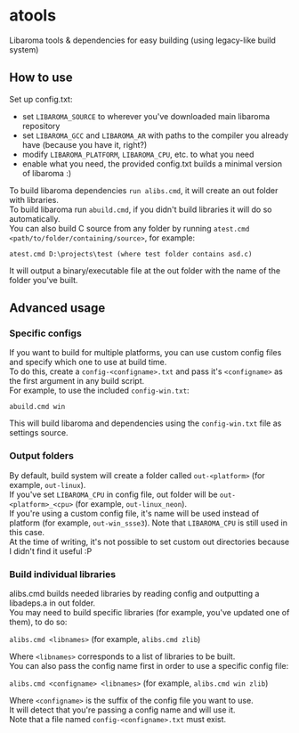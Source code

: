 # atools
Libaroma tools & dependencies for easy building (using legacy-like build system)
## How to use
Set up config.txt:  
- set `LIBAROMA_SOURCE` to wherever you've downloaded main libaroma repository
- set `LIBAROMA_GCC` and `LIBAROMA_AR` with paths to the compiler you already have (because you have it, right?)
- modify `LIBAROMA_PLATFORM`, `LIBAROMA_CPU`, etc. to what you need
- enable what you need, the provided config.txt builds a minimal version of libaroma :)  

To build libaroma dependencies `run alibs.cmd`, it will create an out folder with libraries.  
To build libaroma run `abuild.cmd`, if you didn't build libraries it will do so automatically.  
You can also build C source from any folder by running `atest.cmd <path/to/folder/containing/source>`, for example:  

`atest.cmd D:\projects\test (where test folder contains asd.c)`  

It will output a binary/executable file at the out folder with the name of the folder you've built.  

## Advanced usage
### Specific configs
If you want to build for multiple platforms, you can use custom config files and specify which one to use at build time.  
To do this, create a `config-<configname>.txt` and pass it's `<configname>` as the first argument in any build script.  
For example, to use the included `config-win.txt`:

`abuild.cmd win`  

This will build libaroma and dependencies using the `config-win.txt` file as settings source.

### Output folders
By default, build system will create a folder called `out-<platform>` (for example, `out-linux`).  
If you've set `LIBAROMA_CPU` in config file, out folder will be `out-<platform>_<cpu>` (for example, `out-linux_neon`).  
If you're using a custom config file, it's name will be used instead of platform (for example, `out-win_ssse3`). Note that `LIBAROMA_CPU` is still used in this case.  
At the time of writing, it's not possible to set custom out directories because I didn't find it useful :P  

### Build individual libraries 
alibs.cmd builds needed libraries by reading config and outputting a libadeps.a in out folder.  
You may need to build specific libraries (for example, you've updated one of them), to do so:  

`alibs.cmd <libnames>` (for example, `alibs.cmd zlib`)

Where `<libnames>` corresponds to a list of libraries to be built.  
You can also pass the config name first in order to use a specific config file:  

`alibs.cmd <configname> <libnames>` (for example, `alibs.cmd win zlib`)

Where `<configname>` is the suffix of the config file you want to use.  
It will detect that you're passing a config name and will use it.  
Note that a file named `config-<configname>.txt` must exist.
